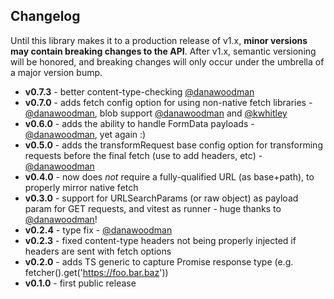 ## Changelog
Until this library makes it to a production release of v1.x, **minor versions may contain breaking changes to the API**.  After v1.x, semantic versioning will be honored, and breaking changes will only occur under the umbrella of a major version bump.

- **v0.7.3** - better content-type-checking [@danawoodman](https://github.com/danawoodman)
- **v0.7.0** - adds fetch config option for using non-native fetch libraries - [@danawoodman](https://github.com/danawoodman), blob support [@danawoodman](https://github.com/danawoodman) and [@kwhitley](https://github.com/kwhitley)
- **v0.6.0** - adds the ability to handle FormData payloads - [@danawoodman](https://github.com/danawoodman), yet again :)
- **v0.5.0** - adds the transformRequest base config option for transforming requests before the final fetch (use to add headers, etc) - [@danawoodman](https://github.com/danawoodman)
- **v0.4.0** - now does *not* require a fully-qualified URL (as base+path), to properly mirror native fetch
- **v0.3.0** - support for URLSearchParams (or raw object) as payload param for GET requests, and vitest as runner - huge thanks to [@danawoodman](https://github.com/danawoodman)!
- **v0.2.4** - type fix - [@danawoodman](https://github.com/danawoodman)
- **v0.2.3** - fixed content-type headers not being properly injected if headers are sent with fetch options
- **v0.2.0** - adds TS generic to capture Promise response type (e.g. fetcher().get<MyType>('https://foo.bar.baz'))
- **v0.1.0** - first public release
